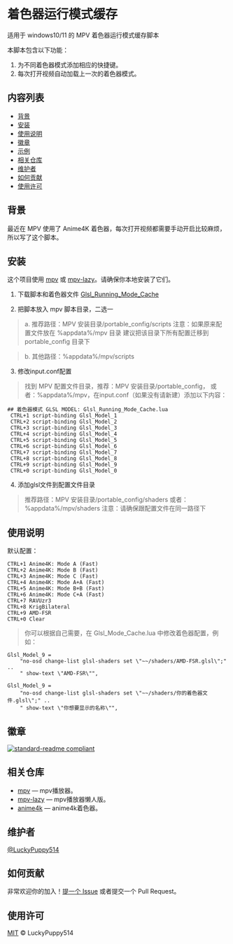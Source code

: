 # 着色器运行模式缓存


适用于 windows10/11 的 MPV 着色器运行模式缓存脚本

本脚本包含以下功能：

1. 为不同着色器模式添加相应的快捷键。
2. 每次打开视频自动加载上一次的着色器模式。


## 内容列表

- [背景](#背景)
- [安装](#安装)
- [使用说明](#使用说明)
- [徽章](#徽章)
- [示例](#示例)
- [相关仓库](#相关仓库)
- [维护者](#维护者)
- [如何贡献](#如何贡献)
- [使用许可](#使用许可)

## 背景

最近在 MPV 使用了 Anime4K 着色器，每次打开视频都需要手动开启比较麻烦，所以写了这个脚本。

> 


## 安装

这个项目使用 [mpv](https://github.com/mpv-player/mpv) 或 [mpv-lazy](https://github.com/hooke007/MPV_lazy)。请确保你本地安装了它们。


1. 下载脚本和着色器文件
[Glsl_Running_Mode_Cache](https://github.com/LuckyPuppy514/MPV_Glsl_Running_Mode_Cache/releases)

2. 把脚本放入 mpv 脚本目录，二选一
> a. 推荐路径：MPV 安装目录/portable_config/scripts
> 注意：如果原来配置文件放在 %appdata%/mpv 目录
> 建议把该目录下所有配置迁移到 portable_config 目录下

> b. 其他路径：%appdata%/mpv/scripts
    

3. 修改input.conf配置
> 找到 MPV 配置文件目录，推荐：MPV 安装目录/portable_config，
> 或者：%appdata%/mpv，在input.conf（如果没有请新建）添加以下内容：
```
## 着色器模式 GLSL MODEL: Glsl_Running_Mode_Cache.lua
 CTRL+1 script-binding Glsl_Model_1
 CTRL+2 script-binding Glsl_Model_2
 CTRL+3 script-binding Glsl_Model_3
 CTRL+4 script-binding Glsl_Model_4
 CTRL+5 script-binding Glsl_Model_5
 CTRL+6 script-binding Glsl_Model_6
 CTRL+7 script-binding Glsl_Model_7
 CTRL+8 script-binding Glsl_Model_8
 CTRL+9 script-binding Glsl_Model_9
 CTRL+0 script-binding Glsl_Model_0
```

4. 添加glsl文件到配置文件目录
> 推荐路径：MPV 安装目录/portable_config/shaders
> 或者：%appdata%/mpv/shaders
> 注意：请确保跟配置文件在同一路径下

## 使用说明

默认配置：
```
CTRL+1 Anime4K: Mode A (Fast)
CTRL+2 Anime4K: Mode B (Fast)
CTRL+3 Anime4K: Mode C (Fast)
CTRL+4 Anime4K: Mode A+A (Fast)
CTRL+5 Anime4K: Mode B+B (Fast)
CTRL+6 Anime4K: Mode C+A (Fast)
CTRL+7 RAVUzr3
CTRL+8 KrigBilateral
CTRL+9 AMD-FSR
CTRL+0 Clear
```
> 你可以根据自己需要，在 Glsl_Mode_Cache.lua 中修改着色器配置，例如：
```
Glsl_Model_9 = 
	"no-osd change-list glsl-shaders set \"~~/shaders/AMD-FSR.glsl\";" ..
	" show-text \"AMD-FSR\"",
```
```
Glsl_Model_9 = 
	"no-osd change-list glsl-shaders set \"~~/shaders/你的着色器文件.glsl\";" ..
	" show-text \"你想要显示的名称\"",
```


## 徽章

[![standard-readme compliant](https://img.shields.io/badge/readme%20style-standard-brightgreen.svg?style=flat-square)](https://github.com/RichardLitt/standard-readme)


## 相关仓库

- [mpv](https://github.com/mpv-player/mpv) — mpv播放器。
- [mpv-lazy](https://github.com/hooke007/MPV_lazy) — mpv播放器懒人版。
- [anime4k](https://github.com/bloc97/Anime4K) — anime4k着色器。

## 维护者

[@LuckyPuppy514](https://github.com/LuckyPuppy514)

## 如何贡献

非常欢迎你的加入！[提一个 Issue](https://github.com/LuckyPuppy514/MPV_Glsl_Running_Mode_Cache/issues/new) 或者提交一个 Pull Request。


## 使用许可

[MIT](https://github.com/LuckyPuppy514/MPV_Glsl_Running_Mode_Cache/blob/main/LICENSE) © LuckyPuppy514
